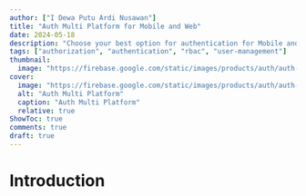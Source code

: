```yaml
---
author: ["I Dewa Putu Ardi Nusawan"]
title: "Auth Multi Platform for Mobile and Web"
date: 2024-05-18
description: "Choose your best option for authentication for Mobile and Web"
tags: ["authorization", "authentication", "rbac", "user-management"]
thumbnail:
  image: "https://firebase.google.com/static/images/products/auth/auth-5.png"
cover:
  image: "https://firebase.google.com/static/images/products/auth/auth-5.png"
  alt: "Auth Multi Platform"
  caption: "Auth Multi Platform"
  relative: true
ShowToc: true
comments: true
draft: true
---
```


# Introduction
